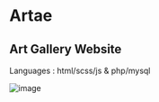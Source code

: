 # Artae
## Art Gallery Website

Languages : html/scss/js & php/mysql

![image](https://github.com/Shykip/artgallery-artae/assets/114864098/11a72afa-91aa-4654-967b-93123b0cecbb)
